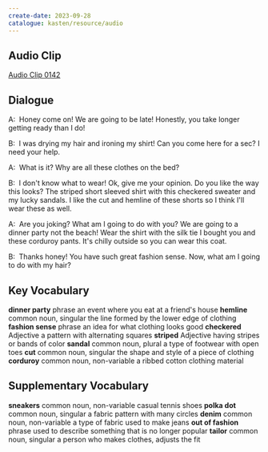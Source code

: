 ```yaml
---
create-date: 2023-09-28
catalogue: kasten/resource/audio
---
```


## Audio Clip
[Audio Clip 0142](https://archive.org/download/englishpod_all/englishpod_0142dg.mp3)

## Dialogue
A:  Honey come on! We are going to be late! Honestly, you take longer getting ready than I do!

B:  I was drying my hair and ironing my shirt! Can you come here for a sec? I need your help.

A:  What is it? Why are all these clothes on the bed?

B:  I don't know what to wear! Ok, give me your opinion. Do you like the way this looks? The striped short sleeved shirt with this checkered sweater and my lucky sandals. I like the cut and hemline of these shorts so I think I'll wear these as well.

A:  Are you joking? What am I going to do with you? We are going to a dinner party not the beach!  Wear the shirt with the silk tie I bought you and these corduroy pants.  It's chilly outside so you can wear this coat.

B:  Thanks honey! You have such great fashion sense. Now, what am I going to do with my hair?

## Key Vocabulary
**dinner party**    phrase                      an event where you eat at a friend's house
**hemline**         common noun, singular       the line formed by the lower edge of clothing
**fashion sense**   phrase                      an idea for what clothing looks good
**checkered**       Adjective                   a pattern with alternating squares
**striped**         Adjective                   having stripes or bands of color
**sandal**          common noun, plural         a type of footwear with open toes
**cut**             common noun, singular       the shape and style of a piece of clothing
**corduroy**        common noun, non-variable   a ribbed cotton clothing material

## Supplementary Vocabulary
**sneakers**         common noun, non-variable   casual tennis shoes
**polka dot**        common noun, singular       a fabric pattern with many circles
**denim**            common noun, non-variable   a type of fabric used to make jeans
**out of fashion**   phrase                      used to describe something that is no longer popular
**tailor**           common noun, singular       a person who makes clothes, adjusts the fit

